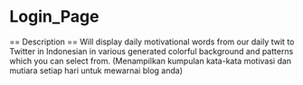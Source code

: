 # Login_Page

== Description ==
Will display daily motivational words from our daily twit to Twitter in Indonesian in various generated colorful background and patterns which you can select from.
(Menampilkan kumpulan kata-kata motivasi dan mutiara setiap hari untuk mewarnai blog anda)

